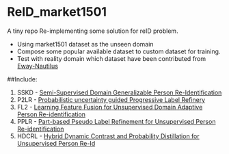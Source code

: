 # ReID_market1501

A tiny repo Re-implementing some solution for reID problem.

 - Using market1501 dataset as the unseen domain
 - Compose some popular available dataset to custom dataset for training.
 - Test with reality domain which dataset have been contributed from [Eway-Nautilus](https://cxview.ai/)

##Include:
 1. SSKD 	- [Semi-Supervised Domain Generalizable Person Re-Identification](https://github.com/xiaomingzhid/sskd)
 2. P2LR 	- [Probabilistic uncertainty guided Progressive Label Refinery](https://github.com/JeyesHan/P2LR)
 3. FL2   	- [Learning Feature Fusion for Unsupervised Domain Adaptive Person Re-identification](https://github.com/DJEddyking/LF2)
 4. PPLR	- [Part-based Pseudo Label Refinement for Unsupervised Person Re-identification](https://github.com/yoonkicho/pplr)
 5. HDCRL	 	- [Hybrid Dynamic Contrast and Probability Distillation for Unsupervised Person Re-Id ](https://github.com/zjy2050/HDCRL-ReID)

